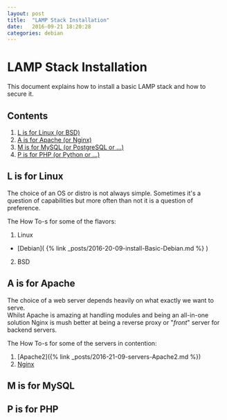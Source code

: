 ```yaml
---
layout: post
title:  "LAMP Stack Installation"
date:   2016-09-21 18:20:28
categories: debian
---
```


# LAMP Stack Installation

This document explains how to install a basic LAMP stack and how to secure it.

## Contents
1. [L is for Linux (or BSD)](#l-is-for-linux)
2. [A is for Apache (or Nginx)](#a-is-for-apache)
3. [M is for MySQL (or PostgreSQL or ...)](#m-is-for-mysql)
4. [P is for PHP (or Python or ...)](#p-is-for-php)


## L is for Linux

The choice of an OS or distro is not always simple. Sometimes it's a question
of capabilities but more often than not it is a question of preference.

The How To-s for some of the flavors:

1. Linux
  - [Debian]( {% link _posts/2016-20-09-install-Basic-Debian.md %} )
2. BSD


## A is for Apache

The choice of a web server depends heavily on what exactly we want to serve.  
Whilst Apache is amazing at handling modules and being an all-in-one solution
Nginx is mush better at being a reverse proxy or "_front_" server for backend
servers.

The How To-s for some of the servers in contention:

1. [Apache2]({% link _posts/2016-21-09-servers-Apache2.md %})
2. [Nginx](servers-Nginx.md)

## M is for MySQL


## P is for PHP
